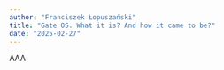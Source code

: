 ```yaml
---
author: "Franciszek Łopuszański"
title: "Gate OS. What it is? And how it came to be?"
date: "2025-02-27"
---
```


AAA
